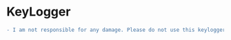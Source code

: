 # KeyLogger
```diff
- I am not responsible for any damage. Please do not use this keylogger for any illigal purposes. This is for learning purposes only.
```
